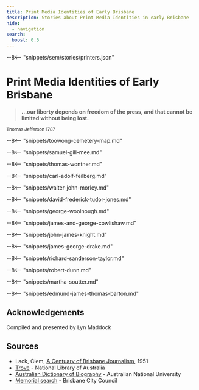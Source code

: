 ```yaml
---
title: Print Media Identities of Early Brisbane
description: Stories about Print Media Identities in early Brisbane
hide:
  - navigation
search:
  boost: 0.5  
---
```


--8<-- "snippets/sem/stories/printers.json"

# Print Media Identities of Early Brisbane  

>**…our liberty depends on freedom of the press, and that cannot be limited without being lost.** 

<small>Thomas Jefferson 1787</small>


--8<-- "snippets/toowong-cemetery-map.md"

--8<-- "snippets/samuel-gill-mee.md"

--8<-- "snippets/thomas-wontner.md"

--8<-- "snippets/carl-adolf-feilberg.md"

--8<-- "snippets/walter-john-morley.md"

--8<-- "snippets/david-frederick-tudor-jones.md"

--8<-- "snippets/george-woolnough.md"

--8<-- "snippets/james-and-george-cowlishaw.md"

<!--
https://onesearch.slq.qld.gov.au/permalink/61SLQ_INST/tqqf2h/alma99292513402061
https://en.wikipedia.org/wiki/James_Cowlishaw
https://en.wikipedia.org/wiki/James_Cowlishaw#/media/File:James_Cowlishaw_-_Queensland_politician.jpg
-->

--8<-- "snippets/john-james-knight.md"

--8<-- "snippets/james-george-drake.md"

--8<-- "snippets/richard-sanderson-taylor.md"

--8<-- "snippets/robert-dunn.md"

--8<-- "snippets/martha-soutter.md"

--8<-- "snippets/edmund-james-thomas-barton.md"

## Acknowledgements

Compiled and presented by Lyn Maddock

## Sources

- Lack, Clem, [A Centuary of Brisbane Journalism](https://espace.library.uq.edu.au), 1951
- [Trove](https://trove.nla.gov.au) - National Library of Australia
- [Australian Dictionary of Biography](https://adb.anu.edu.au) - Australian National University
- [Memorial search](https://brisbane.discovereverafter.com) - Brisbane City Council

<!--
<div class="noprint" markdown="1">
## Brochure

**[Download this walk](../assets/guides/printers.pdf)** - designed to be printed and folded in half to make an A5 brochure.

</div>
-->
